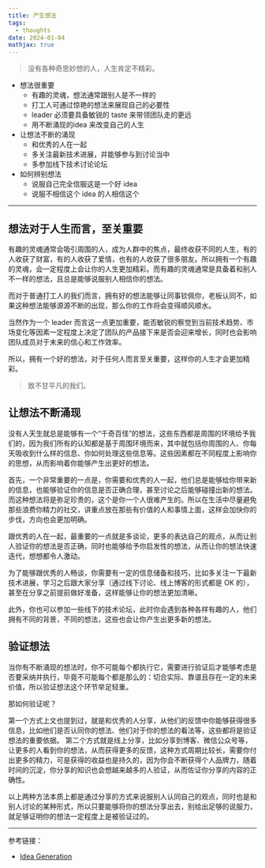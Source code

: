 ```yaml
---
title: 产生想法
tags:
  - thoughts
date: 2024-01-04
mathjax: true
---
```


>  没有各种奇思妙想的人，人生肯定不精彩。

* 想法很重要
  * 有趣的灵魂，想法通常跟别人是不一样的
  * 打工人可通过惊艳的想法来展现自己的必要性
  * leader 必须要具备敏锐的 taste 来带领团队走的更远
  * 用不断涌现的idea 来改变自己的人生
* 让想法不断的涌现
  * 和优秀的人在一起
  * 多关注最新技术进展，并能够参与到讨论当中
  * 多参加线下技术讨论论坛
* 如何辨别想法
  * 说服自己完全信服这是一个好 idea
  * 说服不相信这个 idea 的人相信这个

<!--more-->

****

## 想法对于人生而言，至关重要

有趣的灵魂通常会吸引周围的人，成为人群中的焦点，最终收获不同的人生，有的人收获了财富，有的人收获了爱情，也有的人收获了很多朋友。所以拥有一个有趣的灵魂，会一定程度上会让你的人生更加精彩。而有趣的灵魂通常是具备着和别人不一样的想法，且总是能够说服别人相信你的想法。

而对于普通打工人的我们而言，拥有好的想法能够让同事钦佩你，老板认同不，如果这种想法能够源源不断的出现，那么你的工作将会变得顺风顺水。

当然作为一个 leader 而言这一点更加重要，能否敏锐的察觉到当前技术趋势、市场变化等因素一定程度上决定了团队的产品接下来是否会迎来增长，同时也会影响团队成员对于未来的信心和工作效率。

所以，拥有一个好的想法，对于任何人而言至关重要，这样你的人生才会更加精彩。

> 致不甘平凡的我们。

## 让想法不断涌现

没有人天生就总是能够有一个“千奇百怪”的想法，这些东西都是周围的环境给予我们的，因为我们所有的认知都是基于周围环境而来，其中就包括你周围的人、你每天吸收到什么样的信息、你如何处理这些信息等。这些因素都在不同程度上影响你的思想，从而影响着你能够产生出更好的想法。

首先，一个非常重要的一点是，你需要和优秀的人一起，他们总是能够给你带来新的信息，也能够验证你的信息是否正确合理，甚至讨论之后能够碰撞出新的想法。而这种想法将是弥足珍贵的，这个是你一个人很难产生的。所以在生活中尽量避免那些浪费你精力的社交，讲重点放在那些有价值的人和事情上面，这样会加快你的步伐，方向也会更加明确。

跟优秀的人在一起，最重要的一点就是多谈论，更多的表达自己的观点，从而让别人验证你的想法是否正确，同时也能够给予你启发性的想法，从而让你的想法快速迭代，想想都令人激动。

为了能够跟优秀的人畅谈，你需要有一定的信息储备和技巧，比如多关注一下最新技术进展，学习之后跟大家分享（通过线下讨论、线上博客的形式都是 OK 的），甚至在分享之前提前做好准备，这样能够让你的想法更加清晰。

此外，你也可以参加一些线下的技术论坛，此时你会遇到各种各样有趣的人，他们拥有不同的背景，不同的想法，这些也会让你产生出更多新的想法。

## 验证想法

当你有不断涌现的想法时，你不可能每个都执行它，需要进行验证后才能够考虑是否要采纳并执行，毕竟不可能每个都是那么的：切合实际、靠谱且存在一定的未来价值，所以验证想法这个环节举足轻重。

那如何验证呢？

第一个方式上文也提到过，就是和优秀的人分享，从他们的反馈中你能够获得很多信息，比如他们是否认同你的想法、他们对于你的想法的看法等，这些都将是验证想法的重要依据。
第二个方式就是线上分享，比如分享到博客、微信公众号等，让更多的人看到你的想法，从而获得更多的反馈，这种方式周期比较长，需要你付出更多的精力，可是获得的收益也是持久的，因为你会不断获得个人品牌力，随着时间的沉淀，你分享的知识也会想越来越多的人验证，从而佐证你分享的内容的正确性。

以上两种方法本质上都是通过分享的方式来说服别人认同自己的观点，同时也是和别人讨论的某种形式，所以只要能够将你的想法分享出去，别给出足够的说服力，就足够证明你的想法一定程度上是被验证过的。

*****

参考链接：
* [Idea Generation](https://blog.samaltman.com/idea-generation)
